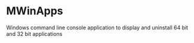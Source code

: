 # MWinApps
Windows command line console application to display and uninstall 64 bit and 32 bit applications
